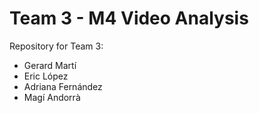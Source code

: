 # Team 3 - M4 Video Analysis
Repository for Team 3:

* Gerard Martí
* Eric López
* Adriana Fernández
* Magí Andorrà
